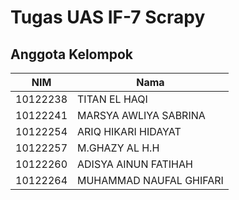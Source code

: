 # Tugas UAS IF-7 Scrapy

## Anggota Kelompok

| NIM      | Nama                    |
| -------- | ----------------------- |
| 10122238 | TITAN EL HAQI           |
| 10122241 | MARSYA AWLIYA SABRINA   |
| 10122254 | ARIQ HIKARI HIDAYAT     |
| 10122257 | M.GHAZY AL H.H          |
| 10122260 | ADISYA AINUN FATIHAH    |
| 10122264 | MUHAMMAD NAUFAL GHIFARI |
